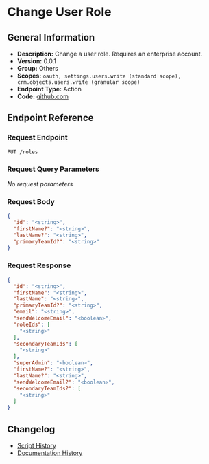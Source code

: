 # Change User Role

## General Information

- **Description:** Change a user role. Requires an enterprise account.
- **Version:** 0.0.1
- **Group:** Others
- **Scopes:** `oauth, settings.users.write (standard scope), crm.objects.users.write (granular scope)`
- **Endpoint Type:** Action
- **Code:** [github.com](https://github.com/NangoHQ/integration-templates/tree/main/integrations/hubspot/actions/change-user-role.ts)


## Endpoint Reference

### Request Endpoint

`PUT /roles`

### Request Query Parameters

_No request parameters_

### Request Body

```json
{
  "id": "<string>",
  "firstName?": "<string>",
  "lastName?": "<string>",
  "primaryTeamId?": "<string>"
}
```

### Request Response

```json
{
  "id": "<string>",
  "firstName": "<string>",
  "lastName": "<string>",
  "primaryTeamId?": "<string>",
  "email": "<string>",
  "sendWelcomeEmail": "<boolean>",
  "roleIds": [
    "<string>"
  ],
  "secondaryTeamIds": [
    "<string>"
  ],
  "superAdmin": "<boolean>",
  "firstName?": "<string>",
  "lastName?": "<string>",
  "sendWelcomeEmail?": "<boolean>",
  "secondaryTeamIds?": [
    "<string>"
  ]
}
```

## Changelog

- [Script History](https://github.com/NangoHQ/integration-templates/commits/main/integrations/hubspot/actions/change-user-role.ts)
- [Documentation History](https://github.com/NangoHQ/integration-templates/commits/main/integrations/hubspot/actions/change-user-role.md)

<!-- END  GENERATED CONTENT -->

